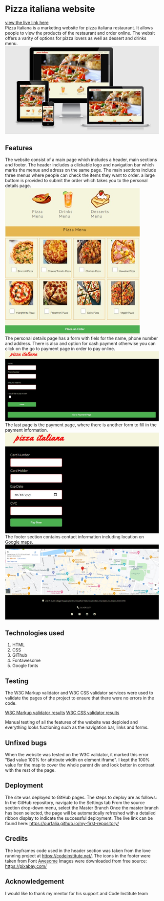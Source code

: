 # Pizza italiana website
[view the live link here](https://ourfalia.github.io/my-first-repository/)
<br>
Pizza Italiana is a marketing website for pizza italiana restaurant. It allows people to view the products of the restaurant and order online. The websit offers a varity of options for pizza lovers as well as dessert and drinks menu.
<br>
<img src="assets/images/resposive.jpg" alt="image of the main page on different devices">

## Features
The website consist of a main page which includes a header, main sections and footer.
The header includes a clickable logo and navigation bar which marks the menue and adress on the same page. The main sections include three menus where people can check the items they want to order. 
a large buttom is provided to submit the order which takes you to the personal details page.
<br>
<img src="assets/images/menus.jpg" alt="image of the menu section">
<br>
The personal details page has a form with fiels for the name, phone number and address.
There is also and option for cash payment otherwise you can click on the go to payment page in order to pay online.
<br>
<img src="assets/images/personal-details.jpg" alt="image of the personal details form">
<br>
The last page is the payment page, where there is another form to fill in the payment information.
<br>
<img src="assets/images/payment-details.jpg" alt="image of the payment details form">
<br>
The footer section contains contact information including location on Google maps.
<br>
<img src="assets/images/contacts.jpg" alt="image of the contacts">
<br>

## Technologies used
1. HTML
2. CSS
3. GIThub 
4. Fontawesome
5. Google fonts

## Testing 
The W3C Markup validator and W3C CSS validator services were used to validate the pages of the project to ensure that there were no errors in the code. 

[W3C Markup validator results](https://validator.w3.org/nu/?doc=https%3A%2F%2Fourfalia.github.io%2Fmy-first-repository%2F)
[W3C CSS validator results](https://jigsaw.w3.org/css-validator/validator?uri=https%3A%2F%2Fvalidator.w3.org%2Fnu%2F%3Fdoc%3Dhttps%253A%252F%252Fcode-institute-org.github.io%252Flove-running-2.0%252Findex.html&profile=css3svg&usermedium=all&warning=1&vextwarning=&lang=en#css)

Manual testing of all the features of the website was deploied and everything looks fuctioning such as the navigation bar, links and forms.
## Unfixed bugs 
When the website was tested on the W3C validator, it marked this error "Bad value 100% for attribute width on element iframe". I kept the 100% value for the map to cover the whole parent div and look better in contrast with the rest of the page. 

## Deployment 
The site was deployed to GitHub pages. The steps to deploy are as follows:
In the GitHub repository, navigate to the Settings tab
From the source section drop-down menu, select the Master Branch
Once the master branch has been selected, the page will be automatically refreshed with a detailed ribbon display to indicate the successful deployment.
The live link can be found here: https://ourfalia.github.io/my-first-repository/

## Credits
The keyframes code used in the header section was taken from the love running project at https://codeinstitute.net/.
The icons in the footer were taken from Font [Awesome](https://fontawesome.com/)
Images were downloaded from free source: https://pixabay.com/

## Acknowledgement
I would like to thank my mentor for his support and Code Institute team  

